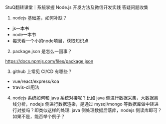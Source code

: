 StuQ翻转课堂｜系统掌握 Node.js 开发方法及微信开发实践
答疑问题收集
 

1. nodejs 基础差，如何补缺？

- js一本书
- node一本书
- 每天看一个小的node项目，获取知识点

2.	package.json 是怎么一回事？

https://docs.npmjs.com/files/package.json

3.	github 上常见 CI/CD 有哪些？

-	vue/react/express/koa
-	travis-cli用法

4.	nodejs 系统如何和 java 系统对接呢？比如 java 侧进行数据采集，大数据离线分析，nodejs 侧进行数据渲染，是通过 mysql/mongo 等数据库做中转进行对接吗？即类似这样的处理: java 侧处理数据后落库，nodejs 侧读库即可？如果不是，能否举个例子？

